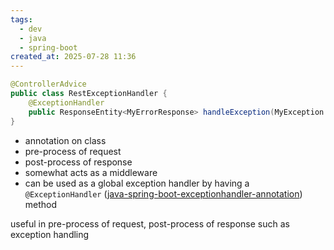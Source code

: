 ```yaml
---
tags:
  - dev
  - java
  - spring-boot
created_at: 2025-07-28 11:36
---
```

```java
@ControllerAdvice
public class RestExceptionHandler {
	@ExceptionHandler
	public ResponseEntity<MyErrorResponse> handleException(MyException exc) { }
}
```
- annotation on class
- pre-process of request
- post-process of response
- somewhat acts as a middleware
- can be used as a global exception handler by having a `@ExceptionHandler` ([java-spring-boot-exceptionhandler-annotation](java-spring-boot-exceptionhandler-annotation.md)) method

useful in pre-process of request, post-process of response such as exception handling